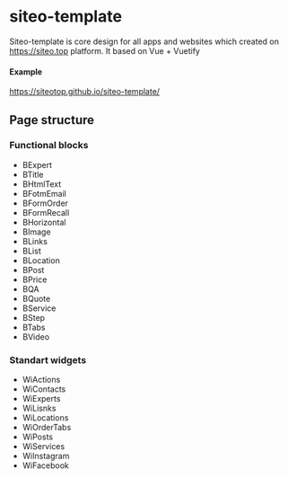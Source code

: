 # siteo-template
Siteo-template is core design for all apps and  websites which created on https://siteo.top platform. It based on Vue + Vuetify

#### Example
https://siteotop.github.io/siteo-template/


## Page structure

### Functional blocks

* BExpert
* BTitle
* BHtmlText
* BFotmEmail
* BFormOrder
* BFormRecall
* BHorizontal
* BImage
* BLinks
* BList
* BLocation
* BPost
* BPrice
* BQA
* BQuote
* BService
* BStep
* BTabs
* BVideo

### Standart widgets

* WiActions
* WiContacts
* WiExperts
* WiLisnks
* WiLocations
* WiOrderTabs
* WiPosts
* WiServices
* WiInstagram
* WiFacebook
